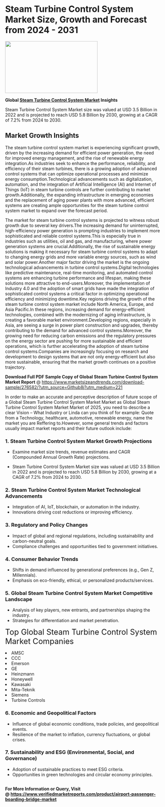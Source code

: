 <H1>Steam Turbine Control System Market Size, Growth and Forecast from 2024 - 2031</H1><img class="aligncenter size-medium wp-image-584254" src="https://thirdeyenews.in/wp-content/uploads/2024/09/Global-Market-Research-300x168.jpeg" alt="" width="300" height="168" /><p><strong>Global&nbsp;<a href="https://www.marketsizeandtrends.com/download-sample/276582/?utm_source=Github8j?utm_medium=221">Steam Turbine Control System Market</a> Insights</strong></p><p>Steam Turbine Control System Market size was valued at USD 3.5 Billion in 2022 and is projected to reach USD 5.8 Billion by 2030, growing at a CAGR of 7.2% from 2024 to 2030.</p><p><h2>Market Growth Insights</h2> <p>The steam turbine control system market is experiencing significant growth, driven by the increasing demand for efficient power generation, the need for improved energy management, and the rise of renewable energy integration.As industries seek to enhance the performance, reliability, and efficiency of their steam turbines, there is a growing adoption of advanced control systems that can optimize operational processes and minimize energy consumption.Technological advancements such as digitalization, automation, and the integration of Artificial Intelligence (AI) and Internet of Things (IoT) in steam turbine controls are further contributing to market growth.Additionally, the expanding infrastructure in emerging economies and the replacement of aging power plants with more advanced, efficient systems are creating ample opportunities for the steam turbine control system market to expand over the forecast period.</p> <p>The market for steam turbine control systems is projected to witness robust growth due to several key drivers.The increasing demand for uninterrupted, high-efficiency power generation is prompting industries to implement more sophisticated and reliable control systems.This is especially true in industries such as utilities, oil and gas, and manufacturing, where power generation systems are crucial.Additionally, the rise of sustainable energy solutions is making it necessary for steam turbine control systems to adapt to changing energy grids and more variable energy sources, such as wind and solar power.Another major factor driving the market is the ongoing technological advancements in turbine control systems.Digital technologies like predictive maintenance, real-time monitoring, and automated control systems are enhancing turbine performance and lifespan, making these solutions more attractive to end-users.Moreover, the implementation of Industry 4.0 and the adoption of smart grids have made the integration of sophisticated control systems a critical factor in optimizing operational efficiency and minimizing downtime.Key regions driving the growth of the steam turbine control system market include North America, Europe, and Asia Pacific.In these regions, increasing demand for energy-efficient technologies, combined with the modernizing of aging infrastructure, is creating a favorable market environment.Developing regions, especially in Asia, are seeing a surge in power plant construction and upgrades, thereby contributing to the demand for advanced control systems.Moreover, the growing need for reducing carbon emissions and the regulatory pressures on the energy sector are pushing for more sustainable and efficient operations, which is further accelerating the adoption of steam turbine control systems.Companies are increasingly focusing on research and development to design systems that are not only energy-efficient but also more sustainable, ensuring that the market growth continues on a positive trajectory.<p><span class=""><strong>Download Full PDF Sample Copy of Global Steam Turbine Control System Market Report</strong> @ <a href="https://www.marketsizeandtrends.com/download-sample/276582/?utm_source=Github8j?utm_medium=221" target="_blank">https://www.marketsizeandtrends.com/download-sample/276582/?utm_source=Github8j?utm_medium=221</a></span></p><p>In order to make an accurate and perceptive description of future scope of a Global&nbsp;Steam Turbine Control System Market Market as Global&nbsp;Steam Turbine Control System Market Market of 2025, you need to describe a clear Vision &ndash; What Industry or Linda can you think of for example: Quote from a Technology, healthcare, automotive, renewable energy, name the market you are Reffering to.However, some general trends and factors usually impact market reports and their future outlook include:</p><h3>1.&nbsp;<strong>Steam Turbine Control System Market Growth Projections</strong></h3><ul><li>Examine market size trends, revenue estimates and CAGR (Compounded Annual Growth Rate) projections.</li><li><p>Steam Turbine Control System Market size was valued at USD 3.5 Billion in 2022 and is projected to reach USD 5.8 Billion by 2030, growing at a CAGR of 7.2% from 2024 to 2030.</p></li></ul><h3>2.&nbsp;<strong>Steam Turbine Control System Market Technological Advancements</strong></h3><ul><li>Integration of AI, IoT, blockchain, or automation in the industry.</li><li>Innovations driving cost reductions or improving efficiency.</li></ul><h3>3.&nbsp;<strong>Regulatory and Policy Changes</strong></h3><ul><li>Impact of global and regional regulations, including sustainability and carbon-neutral goals.</li><li>Compliance challenges and opportunities tied to government initiatives.</li></ul><h3>4.&nbsp;<strong>Consumer Behavior Trends</strong></h3><ul><li>Shifts in demand influenced by generational preferences (e.g., Gen Z, Millennials).</li><li>Emphasis on eco-friendly, ethical, or personalized products/services.</li></ul><h3>5.&nbsp;<strong>Global Steam Turbine Control System Market Competitive Landscape</strong></h3><ul><li>Analysis of key players, new entrants, and partnerships shaping the industry.</li><li>Strategies for differentiation and market penetration.</li></ul><p data-pm-slice="1 1 []"><span style="color: inherit; font-family: inherit; font-size: 25px;">Top Global Steam Turbine Control System Market Companies</span></p><div class="" data-test-id=""><p><li>AMSC</li><li> CCC</li><li> Emerson</li><li> GE</li><li> Heinzmann</li><li> Honeywell</li><li> Kawasaki</li><li> Mita-Teknik</li><li> Siemens</li><li> Turbine Controls</li></p></div><h3>6.&nbsp;<strong>Economic and Geopolitical Factors</strong></h3><ul><li>Influence of global economic conditions, trade policies, and geopolitical events.</li><li>Resilience of the market to inflation, currency fluctuations, or global crises.</li></ul><h3>7.&nbsp;<strong>Sustainability and ESG (Environmental, Social, and Governance)</strong></h3><ul><li>Adoption of sustainable practices to meet ESG criteria.</li><li>Opportunities in green technologies and circular economy principles.</li></ul><h2><strong style="font-size: 14px;">For More Information or Query, Visit @&nbsp;</strong><a style="background-color: #ffffff; font-size: 14px;" href="https://www.marketsizeandtrends.com/report/steam-turbine-control-system-market/" target="_blank">https://www.verifiedmarketreports.com/product/airport-passenger-boarding-bridge-market</a></h2>